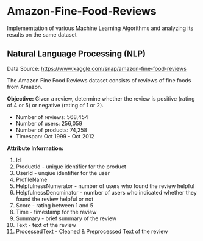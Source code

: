# Amazon-Fine-Food-Reviews
Implememtation of various Machine Learning Algorithms and analyzing its results on the same dataset 

## Natural Language Processing (NLP)
Data Source: https://www.kaggle.com/snap/amazon-fine-food-reviews

The Amazon Fine Food Reviews dataset consists of reviews of fine foods from Amazon.

**Objective:** 
Given a review, determine whether the review is positive (rating of 4 or 5) or negative (rating of 1 or 2).

- Number of reviews: 568,454 
- Number of users: 256,059 
- Number of products: 74,258 
- Timespan: Oct 1999 - Oct 2012 

**Attribute Information:**
1. Id
2. ProductId - unique identifier for the product
3. UserId - unqiue identifier for the user
4. ProfileName
5. HelpfulnessNumerator - number of users who found the review helpful
6. HelpfulnessDenominator - number of users who indicated whether they found the review helpful or not
7. Score - rating between 1 and 5
8. Time - timestamp for the review
9. Summary - brief summary of the review
10. Text - text of the review
11. ProcessedText - Cleaned & Preprocessed Text of the review


